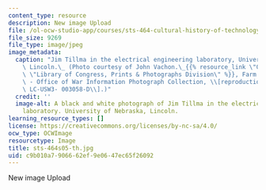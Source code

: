 ```yaml
---
content_type: resource
description: New image Upload
file: /ol-ocw-studio-app/courses/sts-464-cultural-history-of-technology-spring-2005/c9b010a7906662ef9e0647ec65f26092_sts-464s05-th.jpg
file_size: 9269
file_type: image/jpeg
image_metadata:
  caption: "Jim Tillma in the electrical engineering laboratory, University of Nebraska,\
    \ Lincoln.\_ (Photo courtesy of John Vachon.\_{{% resource_link \"03fcadf4-4173-456f-b13a-20774358be46\"\
    \ \"Library of Congress, Prints & Photographs Division\" %}}, Farm Security Administration\
    \ - Office of War Information Photograph Collection, \\[reproduction number:\_\
    \ LC-USW3- 003058-D\\].)"
  credit: ''
  image-alt: A black and white photograph of Jim Tillma in the electrical engineering
    laboratory. University of Nebraska, Lincoln.
learning_resource_types: []
license: https://creativecommons.org/licenses/by-nc-sa/4.0/
ocw_type: OCWImage
resourcetype: Image
title: sts-464s05-th.jpg
uid: c9b010a7-9066-62ef-9e06-47ec65f26092
---
```

New image Upload